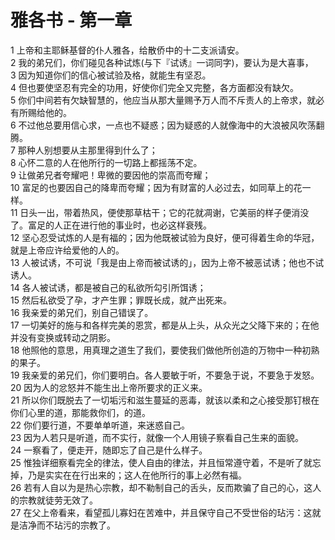 # 雅各书 - 第一章
  
 1 上帝和主耶稣基督的仆人雅各，给散侨中的十二支派请安。  
 2 我的弟兄们，你们碰见各种试炼(与下『试诱』一词同字)，要认为是大喜事，  
 3 因为知道你们的信心被试验及格，就能生有坚忍。  
 4 但也要使坚忍有完全的功用，好使你们完全又完整，各方面都没有缺欠。  
 5 你们中间若有欠缺智慧的，他应当从那大量赐予万人而不斥责人的上帝求，就必有所赐给他的。  
 6 不过他总要用信心求，一点也不疑惑；因为疑惑的人就像海中的大浪被风吹荡翻腾。  
 7 那种人别想要从主那里得到什么了；  
 8 心怀二意的人在他所行的一切路上都摇荡不定。  
 9 让做弟兄者夸耀吧！卑微的要因他的崇高而夸耀；  
 10 富足的也要因自己的降卑而夸耀；因为有财富的人必过去，如同草上的花一样。  
 11 日头一出，带着热风，便使那草枯干；它的花就凋谢，它美丽的样子便消没了。富足的人正在进行他的事业时，也必这样衰残。  
 12 坚心忍受试炼的人是有福的；因为他既被试验为良好，便可得着生命的华冠，就是上帝应许给爱他的人的。  
 13 人被试诱，不可说「我是由上帝而被试诱的」，因为上帝不被恶试诱；他也不试诱人。  
 14 各人被试诱，都是被自己的私欲所勾引所饵诱；  
 15 然后私欲受了孕，才产生罪；罪既长成，就产出死来。  
 16 我亲爱的弟兄们，别自己错误了。  
 17 一切美好的施与和各样完美的恩赏，都是从上头，从众光之父降下来的；在他并没有变换或转动之阴影。  
 18 他照他的意思，用真理之道生了我们，要使我们做他所创造的万物中一种初熟的果子。  
 19 我亲爱的弟兄们，你们要明白。各人要敏于听，不要急于说，不要急于发怒。  
 20 因为人的忿怒并不能生出上帝所要求的正义来。  
 21 所以你们既脱去了一切垢污和滋生蔓延的恶毒，就该以柔和之心接受那钉根在你们心里的道，那能救你们，的道。  
 22 你们要行道，不要单单听道，来迷惑自己。  
 23 因为人若只是听道，而不实行，就像一个人用镜子察看自己生来的面貌。  
 24 一察看了，便走开，随即忘了自己是什么样子。  
 25 惟独详细察看完全的律法，使人自由的律法，并且恒常遵守着，不是听了就忘掉，乃是实实在在行出来的；这人在他所行的事上必然有福。  
 26 若有人自以为是热心宗教，却不勒制自己的舌头，反而欺骗了自己的心，这人的宗教就徒劳无效了。  
 27 在父上帝看来，看望孤儿寡妇在苦难中，并且保守自己不受世俗的玷污：这就是洁净而不玷污的宗教了。